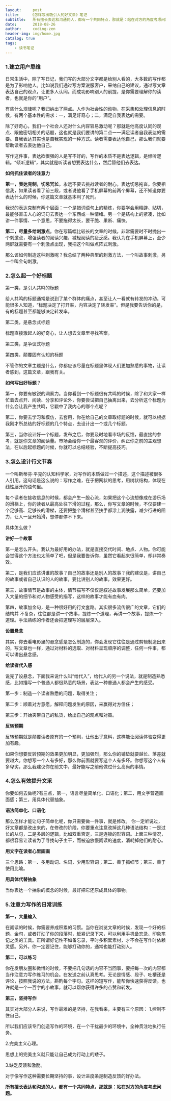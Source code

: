 ```yaml
---
layout:     post
title:     《怎样写出吸引人的好文章》笔记
subtitle:   所有擅长表达和沟通的人，都有一个共同特点，那就是：站在对方的角度考虑问题。
date:       2018-08-26
author:     coding-zen
header-img: img/home.jpg
catalog: true
tags:
    - 读书笔记
---
```


### 1.建立用户思维

日常生活中，除了写日记，我们写的大部分文字都是给别人看的，大多数的写作都是为了影响他人。比如说我们通过写方案说服客户，采纳自己的建议，通过写文章表达自己的观点，让更多人认同。而成功影响别人的前提，是你需要理解你的读者，也就是你的“用户”。

有些什么规律呢？我归纳出了两点。人作为社会性的动物，在采集和处理信息的时候，有两个基本性的需求：一，满足好奇心；二，满足自我表达的需要。

除了好奇心，我们一个社会人还对什么内容容易激动呢？那就是他高度认同的观点、跟他密切相关的话题，这也就是我们要讲的第二点一一满足读者自我表达的需要。自我表达其实也是自我实现的一种方式。读者需要表达他自己，那么我们就要帮助读者去表达他自己。

写作这件事，表达欲很强的人是写不好的，写作的本质不是表达逻辑，是倾听逻辑。“倾听逻辑”，其实就是听读者想要表达什么，然后替他们去表达。

**如何抓住读者的注意力**

**第一，表达克制，切忌冗长**。永远不要去挑战读者的耐心，表达切忌拖沓。你要相信我，如果读者看了前三段，或者说他看了手机屏幕的前两个屏幕，还不知道你要表达什么的时候，你这篇文章就基本判了死刑。

我说的表达克制有两个层面：一个是措词语句上的精炼，你要学会用精辟、贴切，最能够直击人心的词句去表达一个东西或一种情绪。另一个是结构上的紧凑，比如讲一件事情、一个意思，不要拖得太长，要干脆、果断、痛快。

**第二，尽量多给刺激点**。你在写篇幅比较长的文章的时候，非常需要时不时抛出一个刺激点，增强读者的阅读兴趣，减轻阅读的疲乏感。我认为在手机屏幕上，至少两屏就需要有一个刺激点出现，我把这个叫做点阵式刺激。

那么该如何制造这种刺激呢？我总结了两种典型的刺激方法，一个叫故事刺激，另一个叫金句刺激。



### 2.怎么起一个好标题

第一类，是引人共鸣的标题

给人共鸣的标题通常是说到了某个群体的痛点，甚至让人一看就有转发的冲动。可能很多人知道，“标题决定了打开率，内容决定了转发率”。但是我要告诉你的是，有的标题甚至都能够决定转发率。

第二类，是悬念式标题

标题直接激起人的好奇心，让人想去文章里寻找答案。

第三类，是争议式标题

第四类，颠覆固有认知的标题

不管你的文章主题是什么，你都应该尽量在标题里体现人们更加熟悉的事物，让读者感到，这篇文章，跟我有关。

**如何写出好标题**？

第一，你要有敏锐的洞察力。当你看到一个标题很有共鸣的时候，除了和大家一样忙着去点开、阅读、分享和评论外，你要尝试把自己抽离出来，去分析这个标题为什么会让我产生共鸣，它戳中了我内心的哪个点呢？

第二，你要去学习和模仿，去套用，你在给自己的文章取标题的时候，就可以根据我刚才所总结的好标题的几个特点，去设计出一个或几个标题。

第三，当你设计好一个标题，发布之后，你要及时地看市场的反馈，最直接的参考，就是你文章的阅读量。市场会给你一个最客观的评价，纠正你之前的主观想法，在以后起标题的时候，你就可以总结经验，不断提高技巧。



### 3.怎么设计行文节奏

一个叫斯蒂芬·平克的认知科学家，对写作的本质做过一个描述，这个描述被很多人引用，这句话是这么说的：写作之难，在于把网状的思考，用树状结构，体现在线性展开的语句里。

每个读者在接收信息的时候，都会产生一股心流，如果把这个心流想像成在游乐场的滑梯上，你的读者从最高处往下滑的过程，那么，你写文章的时候，不仅要建一个足够高、足够长的滑梯，还要把整个滑梯甚至扶手都涂上润肤露，减少行进的阻力，让人一旦开始滑，想停都停不下来。

具体怎么做？

**讲好一个故事**

第一是怎么开头。我认为最好用的办法，就是直接交代时间、地点、人物。你可能会觉得这个方法也太简单了吧，但是我要告诉你，虽然它看起来很简单，却非常奏效。

第二，是我们应该讲谁的故事？自己的故事还是别人的故事？我的建议是，讲自己的故事或者自己认识的人的故事，要比讲别人的故事，效果更好。

第三，故事情节是故事的主体，情节描写不仅仅是叙述故事发展那么简单，还要加入大量的细节和对人物感受的描写，这样的故事才能有血有肉。

第四，故事加金句，是一种很好用的行文套路。其实很多流传很广的文章，它们的结构并
不复杂，往往都是讲一个故事，提炼一个道理，再讲一个故事，提炼一个道理。手法熟练的作者还会把道理写的层层深入。

**设置悬念**

其实，你去看电影里的悬念感是怎么制造的，你会发现它往往是通过剪辑制造出来的，写文章也一样，通过对材料的选取、对材料呈现顺序的调整，任何一件事，都可以讲出悬念感。

**给读者代入感**

说完了设悬念，下面我来说什么叫“给代入”，给代入的另一个说法，就是制造熟悉感，比如描写一个普通人都很熟悉的场景，表达一种普通人都会产生的感受。

第一步：制造一个读者熟悉的问题，取得关注；

第二步：顺着对方意愿，解释问题发生的原因，来赢得对方信任；

第三步：开始夹带自己的私货，给出自己的观点和对策。

**反转预期**

反转预期就是颠覆读者原有的一个预判，让他出乎意料，这样能让阅读体验变得更加有趣。

如果你想要反转预期的效果更加明显，更加强烈，那么你的铺垫就要越长、落差就要越大。你想写一个人有多好，那么你前面就要写这个人有多坏。你想写这个人有多卑劣，那么我建议你在前文中，最好能写之前他做过什么高尚的事情。



### 4.怎么有效提升文采

你要如何去做呢?有三点，第一，语言尽量简单化、口语化；第二，用文字营造画面感；第三，用具体代替抽象。

**语法简单化、口语化**

那么怎样才能让句子简单化呢，你只需要做一件事，就是修改。
你一定听说过，好文章都是改出来的，在修改的阶段，你要重点注意改掉这几种语法结构：一是过长的从句，二是多层的逻辑，比如双重否定，三是连锁的形容词。上面三种情况，都很容易让读者为了寻找句子主干，而被迫放慢阅读的速度，消耗掉他们的耐心。

**用文字在读者心里画画**

三个思路：第一、多用动词、名词，少用形容词；第二、善于抓细节；第三、善于使用比喻。

**用具体代替抽象**

当你表达一个抽象的概念的时候，最好把它还原成具体的事物。



### 5.注意力写作的日常训练

**第一，大量输入**

在阅读的时候，你需要养成积累的习惯。当你在浏览文章的时候，发现一个好的标题、金句，或者打动了你的段落时，赶紧记录下来，可以利用手机备忘录、印象笔记之类的工具。正所谓好记性不如备忘录，平时多积累素材，才不会在写作时依赖灵感。另外，你一定要记住，能够打动你的，通常也能打动别人。

**第二，可以练习**

你在发朋友圈和微博的时候，不要把几句话的内容不当回事，要把每一次的内容都当作注意力写作练习的机会。在发送之前认真思考。无论是情感、段子、吐槽还是评论，按照我说的方法，斟酌每个字句。这样的短写作，能帮你快速获得反馈。也许就是一个一百字的小故事，就可以帮你获得许多的点赞和转发。

**第三，坚持写作**

其实对大部分人来说，写作最难的是坚持，在我看来，主要有三个原因：
1.控制不住自己。

所以我们应该专门创造写作的环境，在一个干扰最少的环境中，全神贯注地执行任务。

2.完美主义心理。

思想上的完美主义就只能让自己成为行动上的矮子。

3.缺乏反馈和激励。

对于像写作这种需要长期坚持的事，设计进度条是制造反馈的好办法。



**所有擅长表达和沟通的人，都有一个共同特点，那就是：站在对方的角度考虑问题。**